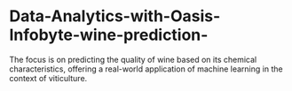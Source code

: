 # Data-Analytics-with-Oasis-Infobyte-wine-prediction-
The focus is on predicting the quality of wine based on its chemical characteristics, offering a real-world application of machine learning in the context of viticulture.

